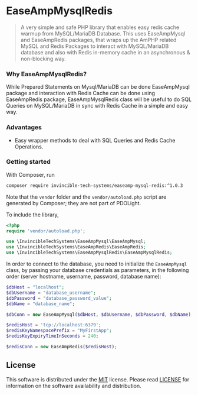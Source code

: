 # EaseAmpMysqlRedis
> A very simple and safe PHP library that enables easy redis cache warmup from MySQL/MariaDB Database. This uses EaseAmpMysql and EaseAmpRedis packages, that wraps up the AmPHP related MySQL and Redis Packages to interact with MySQL/MariaDB database and also with Redis in-memory cache in an asynchronous & non-blocking way.

### Why EaseAmpMysqlRedis?
While Prepared Statements on Mysql/MariaDB can be done EaseAmpMysql package and interaction with Redis Cache can be done using EaseAmpRedis package, EaseAmpMysqlRedis class will be useful to do SQL Queries on MySQL/MariaDB in sync with Redis Cache in a simple and easy way.

### Advantages
- Easy wrapper methods to deal with SQL Queries and Redis Cache Operations.

### Getting started
With Composer, run

```sh
composer require invincible-tech-systems/easeamp-mysql-redis:^1.0.3
```

Note that the `vendor` folder and the `vendor/autoload.php` script are generated by Composer; they are not part of PDOLight.

To include the library,

```php
<?php
require 'vendor/autoload.php';

use \InvincibleTechSystems\EaseAmpMysql\EaseAmpMysql;
use \InvincibleTechSystems\EaseAmpRedis\EaseAmpRedis;
use \InvincibleTechSystems\EaseAmpMysqlRedis\EaseAmpMysqlRedis;
```

In order to connect to the database, you need to initialize the `EaseAmpMysql` class, by passing your database credentials as parameters, in the following order (server hostname, username, password, database name):


```php
$dbHost = "localhost";
$dbUsername = "database_username";
$dbPassword = "database_password_value";
$dbName = "database_name";

$dbConn = new EaseAmpMysql($dbHost, $dbUsername, $dbPassword, $dbName);
```

```php
$redisHost = 'tcp://localhost:6379';
$redisKeyNamespacePrefix = "MyFirstApp";
$redisKeyExpiryTimeInSeconds = 240;

$redisConn = new EaseAmpRedis($redisHost);
```


## License
This software is distributed under the [MIT](https://opensource.org/licenses/MIT) license. Please read [LICENSE](https://github.com/easeappphp/PDOLight/blob/main/LICENSE) for information on the software availability and distribution.
